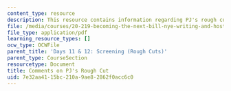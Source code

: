 ```yaml
---
content_type: resource
description: This resource contains information regarding PJ's rough cut.
file: /media/courses/20-219-becoming-the-next-bill-nye-writing-and-hosting-the-educational-show-january-iap-2015/7e32aa4115bc210a9ae82862f0acc6c0_MIT20_219IAP15_PJcom.pdf
file_type: application/pdf
learning_resource_types: []
ocw_type: OCWFile
parent_title: 'Days 11 & 12: Screening (Rough Cuts)'
parent_type: CourseSection
resourcetype: Document
title: Comments on PJ's Rough Cut
uid: 7e32aa41-15bc-210a-9ae8-2862f0acc6c0
---
```

